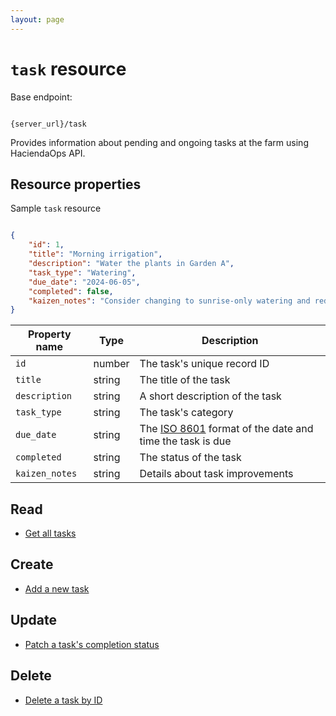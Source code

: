 ```yaml
---
layout: page
---
```


# `task` resource

Base endpoint:

```shell

{server_url}/task
```

Provides information about pending and ongoing tasks at the farm using HaciendaOps API.

## Resource properties

Sample `task` resource

```json

{
    "id": 1,
    "title": "Morning irrigation",
    "description": "Water the plants in Garden A",
    "task_type": "Watering",
    "due_date": "2024-06-05",
    "completed": false,
    "kaizen_notes": "Consider changing to sunrise-only watering and reduce evaporation."
}
```

| Property name | Type | Description |
| ------------- | ----------- | ----------- |
| `id` | number | The task's unique record ID |
| `title` | string | The title of the task |
| `description` | string | A short description of the task |
| `task_type` | string | The task's category |
| `due_date` | string | The [ISO 8601](https://en.wikipedia.org/wiki/ISO_8601) format of the date and time the task is due |
| `completed` | string | The status of the task |
| `kaizen_notes` | string | Details about task improvements |

## Read

* [Get all tasks](./task-get-all.md)

## Create

* [Add a new task](./task-add.md)

## Update

* [Patch a task's completion status](./task-update-completed.md)

## Delete

* [Delete a task by ID](./task-delete-id.md)
